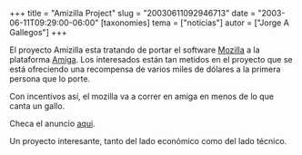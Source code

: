 +++
title = "Amizilla Project"
slug = "20030611092946713"
date = "2003-06-11T09:29:00-06:00"
[taxonomies]
tema = ["noticias"]
autor = ["Jorge A Gallegos"]
+++

El proyecto Amizilla esta tratando de portar el software
[Mozilla](http://www.mozilla.org) a la plataforma
[Amiga](http://www.amiga.org). Los interesados están tan metidos en el
proyecto que se está ofreciendo una recompensa de varios miles de
dólares a la primera persona que lo porte.

Con incentivos así, el mozilla va a correr en amiga en menos de lo que
canta un gallo.

Checa el anuncio
[aqui](http://www.amiga.org/modules/news/print.php?storyid=2220).

Un proyecto interesante, tanto del lado económico como del lado técnico.
